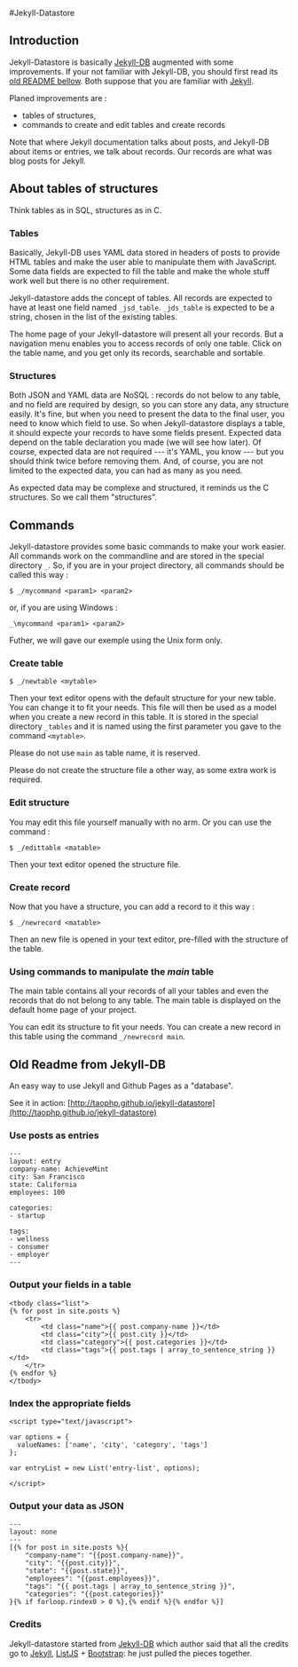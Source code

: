 #Jekyll-Datastore

## Introduction
Jekyll-Datastore is basically [Jekyll-DB](https://github.com/rypan/jekyll-db) augmented with some improvements. If your not familiar with Jekyll-DB, you should  first read its [old README bellow](#oldreadme). Both suppose that you are familiar with [Jekyll](http://jekyllrb.com).

Planed improvements are :

* tables of structures,
* commands to create and edit tables and create records

Note that where Jekyll documentation talks about posts, and Jekyll-DB about items or entries, we talk about records. Our records are what was blog posts for Jekyll.

## About tables of structures

Think tables as in SQL, structures as in C.

### Tables
Basically, Jekyll-DB uses YAML data stored in headers of posts to provide HTML tables and make the user able to manipulate them with JavaScript. Some data fields are expected to fill the table and make the whole stuff work well but there is no other requirement.

Jekyll-datastore adds the concept of tables. All records are expected to have at least one field named `_jsd_table`. `_jds_table` is expected to be a string, chosen in the list of the existing tables.

The home page of your Jekyll-datastore will present all your records. But a navigation menu enables you to access records of only one table. Click on the table name, and you get only its records, searchable and sortable.

### Structures
Both JSON and YAML data are NoSQL : records do not below to any table, and no field are required by design, so you can store any data, any structure easily. It's fine, but when you need to present the data to the final user, you need to know which field to use. So when Jekyll-datastore displays a table, it should expecte your records to have some fields present. Expected data depend on the table declaration you made (we will see how later). Of course, expected data are not required --- it's YAML, you know --- but you should think twice before removing them. And, of course, you are not limited to the expected data, you can had as many as you need.

As expected data may be complexe and structured, it reminds us the C structures. So we call them "structures".

## Commands

Jekyll-datastore provides some basic commands to make your work easier. All commands work on the commandline and are stored in the special directory `_`. So, if you are in your project directory, all commands should be called this way :

	$ _/mycommand <param1> <param2>

or, if you are using Windows :

	_\mycommand <param1> <param2>

Futher, we will gave our exemple using the Unix form only.

### Create table

	$ _/newtable <mytable>

Then your text editor opens with the default structure for your new table. You can change it to fit your needs. This file will then be used as a model when you create a new record in this table. It is stored in the special directory `_tables` and it is named using the first parameter you gave to the command `<mytable>`.

Please do not use `main` as table name, it is reserved.

Please do not create the structure file a other way, as some extra work is required.

### Edit structure

You may edit this file yourself manually with no arm. Or you can use the command :

	$ _/edittable <matable>

Then your text editor opened the structure file.

### Create record

Now that you have a structure, you can add a record to it this way :

	$ _/newrecord <matable>

Then an new file is opened in your text editor, pre-filled with the structure of the table.

### Using commands to manipulate the _main_ table

The main table contains all your records of all your tables and even the records that do not belong to any table. The main table is displayed on the default home page of your project.

You can edit its structure to fit your needs. You can create a new record in this table using the command `_/newrecord main`.

<a name="oldreadme"></a>
## Old Readme from Jekyll-DB

An easy way to use Jekyll and Github Pages as a "database".

See it in action: [http://taophp.github.io/jekyll-datastore](http://taophp.github.io/jekyll-datastore)

### Use posts as entries

```
---
layout: entry
company-name: AchieveMint
city: San Francisco
state: California
employees: 100

categories:
- startup

tags:
- wellness
- consumer
- employer
---
```

### Output your fields in a table

```
<tbody class="list">
{% for post in site.posts %}
	<tr>
		<td class="name">{{ post.company-name }}</td>
		<td class="city">{{ post.city }}</td>
		<td class="category">{{ post.categories }}</td>
		<td class="tags">{{ post.tags | array_to_sentence_string }}</td>
	</tr>
{% endfor %}
</tbody>
```

### Index the appropriate fields

```
<script type="text/javascript">

var options = {
  valueNames: ['name', 'city', 'category', 'tags']
};

var entryList = new List('entry-list', options);

</script>
```

### Output your data as JSON

```
---
layout: none
---
[{% for post in site.posts %}{
	"company-name": "{{post.company-name}}",
	"city": "{{post.city}}",
	"state": "{{post.state}}",
	"employees": "{{post.employees}}",
	"tags": "{{ post.tags | array_to_sentence_string }}",
	"categories": "{{post.categories}}"
}{% if forloop.rindex0 > 0 %},{% endif %}{% endfor %}]
```

### Credits

Jekyll-datastore started from [Jekyll-DB](https://github.com/rypan/jekyll-db) which author said that all the credits go to [Jekyll](http://jekyllrb.com/), [ListJS](http://listjs.com/) + [Bootstrap](http://getbootstrap.com/): he just pulled the pieces together.
